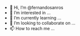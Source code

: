- 👋 Hi, I’m @fernandosanros
- 👀 I’m interested in ...
- 🌱 I’m currently learning ...
- 💞️ I’m looking to collaborate on ...
- 📫 How to reach me ...

<!---
fernandosanros/fernandosanros is a ✨ special ✨ repository because its `README.md` (this file) appears on your GitHub profile.
You can click the Preview link to take a look at your changes.
--->
